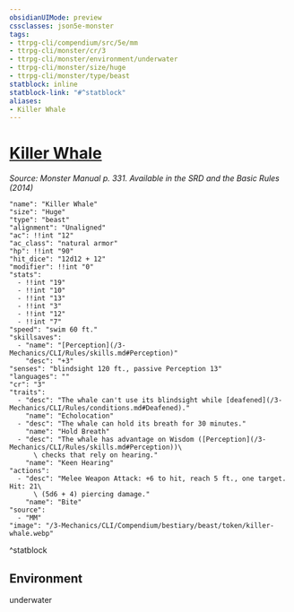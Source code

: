 ```yaml
---
obsidianUIMode: preview
cssclasses: json5e-monster
tags:
- ttrpg-cli/compendium/src/5e/mm
- ttrpg-cli/monster/cr/3
- ttrpg-cli/monster/environment/underwater
- ttrpg-cli/monster/size/huge
- ttrpg-cli/monster/type/beast
statblock: inline
statblock-link: "#^statblock"
aliases:
- Killer Whale
---
```

# [Killer Whale](3-Mechanics\CLI\Compendium\bestiary\beast/killer-whale.md)
*Source: Monster Manual p. 331. Available in the <span title='Systems Reference Document (5.1)'>SRD</span> and the Basic Rules (2014)*  

```statblock
"name": "Killer Whale"
"size": "Huge"
"type": "beast"
"alignment": "Unaligned"
"ac": !!int "12"
"ac_class": "natural armor"
"hp": !!int "90"
"hit_dice": "12d12 + 12"
"modifier": !!int "0"
"stats":
  - !!int "19"
  - !!int "10"
  - !!int "13"
  - !!int "3"
  - !!int "12"
  - !!int "7"
"speed": "swim 60 ft."
"skillsaves":
  - "name": "[Perception](/3-Mechanics/CLI/Rules/skills.md#Perception)"
    "desc": "+3"
"senses": "blindsight 120 ft., passive Perception 13"
"languages": ""
"cr": "3"
"traits":
  - "desc": "The whale can't use its blindsight while [deafened](/3-Mechanics/CLI/Rules/conditions.md#Deafened)."
    "name": "Echolocation"
  - "desc": "The whale can hold its breath for 30 minutes."
    "name": "Hold Breath"
  - "desc": "The whale has advantage on Wisdom ([Perception](/3-Mechanics/CLI/Rules/skills.md#Perception))\
      \ checks that rely on hearing."
    "name": "Keen Hearing"
"actions":
  - "desc": "Melee Weapon Attack: +6 to hit, reach 5 ft., one target. Hit: 21\
      \ (5d6 + 4) piercing damage."
    "name": "Bite"
"source":
  - "MM"
"image": "/3-Mechanics/CLI/Compendium/bestiary/beast/token/killer-whale.webp"
```
^statblock

## Environment

underwater